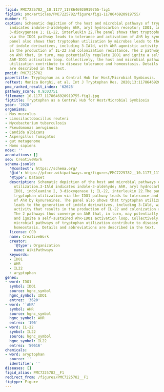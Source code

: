 ```yaml
---
figid: PMC7225782__10.1177_1178646920919755-fig1
figlink: pmc/articles/PMC7225782/figure/fig1-1178646920919755/
number: F1
caption: Schematic depiction of the host and microbial pathways of tryptophan utilization.3-IAld
  indicates indole-3-aldehyde; AhR, aryl hydrocarbon receptor; IDO1, indoleamine 2,
  3-dioxygenase 1; IL-22, interleukin 22.The panel shows that tryptophan utilization
  via the IDO1 pathway leads to tolerance and activation of AhR by kynurenines. The
  panel also shows that tryptophan utilization by microbes leads to the generation
  of indole derivatives, including 3-IAld, with AhR agonistic activity that results
  in the production of IL-22 and colonization resistance. The 2 pathways thus converge
  on AhR that, in turn, may potentially regulate IDO1 and ignite a self-sustained
  AhR-IDO1 activation loop. Collectively, the host and microbial pathways of tryptophan
  utilization contribute to disease tolerance and homeostasis. Details and abbreviations
  are described in the text.
pmcid: PMC7225782
papertitle: Tryptophan as a Central Hub for Host/Microbial Symbiosis.
reftext: Monica Borghi, et al. Int J Tryptophan Res. 2020;13:1178646920919755.
pmc_ranked_result_index: '62625'
pathway_score: 0.9303751
filename: 10.1177_1178646920919755-fig1.jpg
figtitle: Tryptophan as a Central Hub for Host/Microbial Symbiosis
year: '2020'
organisms:
- Mus musculus
- Limosilactobacillus reuteri
- Mycobacterium tuberculosis
- Pseudomonas aeruginosa
- Candida albicans
- Aspergillus fumigatus
- gut metagenome
- Homo sapiens
ndex: ''
annotations: []
seo: CreativeWork
schema-jsonld:
  '@context': https://schema.org/
  '@id': https://pfocr.wikipathways.org/figures/PMC7225782__10.1177_1178646920919755-fig1.html
  '@type': Dataset
  description: Schematic depiction of the host and microbial pathways of tryptophan
    utilization.3-IAld indicates indole-3-aldehyde; AhR, aryl hydrocarbon receptor;
    IDO1, indoleamine 2, 3-dioxygenase 1; IL-22, interleukin 22.The panel shows that
    tryptophan utilization via the IDO1 pathway leads to tolerance and activation
    of AhR by kynurenines. The panel also shows that tryptophan utilization by microbes
    leads to the generation of indole derivatives, including 3-IAld, with AhR agonistic
    activity that results in the production of IL-22 and colonization resistance.
    The 2 pathways thus converge on AhR that, in turn, may potentially regulate IDO1
    and ignite a self-sustained AhR-IDO1 activation loop. Collectively, the host and
    microbial pathways of tryptophan utilization contribute to disease tolerance and
    homeostasis. Details and abbreviations are described in the text.
  license: CC0
  name: CreativeWork
  creator:
    '@type': Organization
    name: WikiPathways
  keywords:
  - IDO1
  - AHR
  - IL22
  - aryptophan
genes:
- word: IDO1
  symbol: IDO1
  source: hgnc_symbol
  hgnc_symbol: IDO1
  entrez: '3620'
- word: '`AhR'
  symbol: AHR
  source: hgnc_symbol
  hgnc_symbol: AHR
  entrez: '196'
- word: IL-22
  symbol: IL22
  source: hgnc_symbol
  hgnc_symbol: IL22
  entrez: '50616'
chemicals:
- word: aryptophan
  source: ''
  identifier: ''
diseases: []
figid_alias: PMC7225782__F1
redirect_from: /figures/PMC7225782__F1
figtype: Figure
---
```

